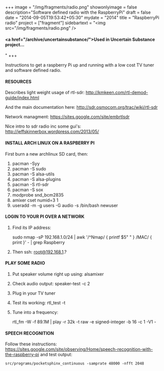 +++
image = "/img/fragments/radio.png"
showonlyimage = false
description="Software defined radio with the RaspberryPi"
draft = false
date = "2014-09-05T19:53:42+05:30"
mydate = "2014"
title = "RaspberryPi radio"
project = ["fragment"]
sidebartext = "<img src=\"/img/fragments/radio.png\" /><h4><a href=\"/archive/uncertainsubstance/\">Used in Uncertain Substance project...</a></h4>"
+++



Instructions to get a raspberry Pi up and running with a low cost TV tuner and software defined radio.

#### RESOURCES
Describes light weight usage of rtl-sdr: http://kmkeen.com/rtl-demod-guide/index.html

And the main documentation here: http://sdr.osmocom.org/trac/wiki/rtl-sdr

Network managment:  https://sites.google.com/site/embrtlsdr

Nice intro to sdr radio inc some gui's: http://jeffskinnerbox.wordpress.com/2013/05/

#### INSTALL ARCH LINUX ON A RASPBERRY PI
First burn a new archlinux SD card, then:       

1. pacman -Syy
2. pacman -S sudo
3. pacman -S alsa-utils
4. pacman -S alsa-plugins
5. pacman -S rtl-sdr
6. pacman -S sox
7. modprobe snd_bcm2835
8. amixer cset numid=3 1
9. useradd -m -g users -G audio -s /bin/bash newuser

#### LOGIN TO YOUR PI OVER A NETWORK

1. Find its IP address:

    sudo nmap -sP 192.168.1.0/24 | awk '/^Nmap/ { printf $5" " } /MAC/ { print }' - | grep Raspberry

2. Then ssh: root@192.168.1.?

#### PLAY SOME RADIO    

1. Put speaker volume right up using: alsamixer
2. Check audio output: speaker-test -c 2
3. Plug in your TV tuner
4. Test its working: rtl_test -t  
5. Tune into a frequency:

    rtl_fm -W -f 89.1M | play -r 32k -t raw -e signed-integer -b 16 -c 1 -V1 -

#### SPEECH RECOGNITION     

Follow these instructions:
https://sites.google.com/site/observing/Home/speech-recognition-with-the-raspberry-pi and test output:

    src/programs/pocketsphinx_continuous -samprate 48000 -nfft 2048
